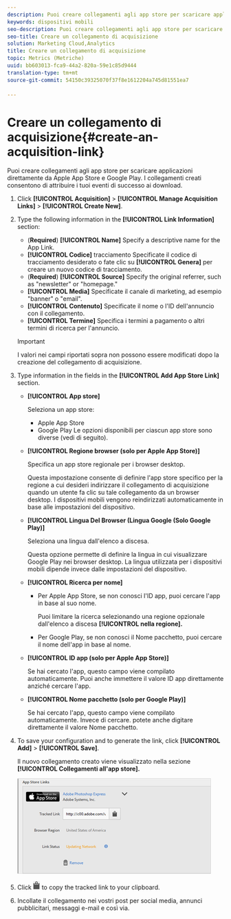 ```yaml
---
description: Puoi creare collegamenti agli app store per scaricare applicazioni direttamente da Apple App Store e Google Play. I collegamenti creati consentono di attribuire i tuoi eventi di successo ai download.
keywords: dispositivi mobili
seo-description: Puoi creare collegamenti agli app store per scaricare applicazioni direttamente da Apple App Store e Google Play. I collegamenti creati consentono di attribuire i tuoi eventi di successo ai download.
seo-title: Creare un collegamento di acquisizione
solution: Marketing Cloud,Analytics
title: Creare un collegamento di acquisizione
topic: Metrics (Metriche)
uuid: bb603013-fca9-44a2-820a-59e1c85d9444
translation-type: tm+mt
source-git-commit: 54150c39325070f37f8e1612204a745d81551ea7

---
```



# Creare un collegamento di acquisizione{#create-an-acquisition-link}

Puoi creare collegamenti agli app store per scaricare applicazioni direttamente da Apple App Store e Google Play. I collegamenti creati consentono di attribuire i tuoi eventi di successo ai download.

1. Click **[!UICONTROL Acquisition]** &gt; **[!UICONTROL Manage Acquisition Links]** &gt; **[!UICONTROL Create New]**.
1. Type the following information in the **[!UICONTROL Link Information]** section:

   * (**Required**) **[!UICONTROL Name]**
Specify a descriptive name for the App Link.
   * **[!UICONTROL Codice]** tracciamento Specificate il codice di tracciamento desiderato o fate clic su **[!UICONTROL Genera]** per creare un nuovo codice di tracciamento.
   * (**Required**) **[!UICONTROL Source]**
Specify the original referrer, such as "newsletter" or "homepage."
   * **[!UICONTROL Media]** Specificate il canale di marketing, ad esempio "banner" o "email".
   * **[!UICONTROL Contenuto]** Specificate il nome o l'ID dell'annuncio con il collegamento.
   * **[!UICONTROL Termine]** Specifica i termini a pagamento o altri termini di ricerca per l'annuncio.
   >[!IMPORTANT]
   >
   >I valori nei campi riportati sopra non possono essere modificati dopo la creazione del collegamento di acquisizione.

1. Type information in the fields in the **[!UICONTROL Add App Store Link]** section.

   * **[!UICONTROL App store]**

      Seleziona un app store:
      * Apple App Store
      * Google Play
      Le opzioni disponibili per ciascun app store sono diverse (vedi di seguito).

   * **[!UICONTROL Regione browser (solo per Apple App Store)]**

      Specifica un app store regionale per i browser desktop.

      Questa impostazione consente di definire l'app store specifico per la regione a cui desideri indirizzare il collegamento di acquisizione quando un utente fa clic su tale collegamento da un browser desktop. I dispositivi mobili vengono reindirizzati automaticamente in base alle impostazioni del dispositivo.

   * **[!UICONTROL Lingua Del Browser (Lingua Google (Solo Google Play)]**

      Seleziona una lingua dall'elenco a discesa.

      Questa opzione permette di definire la lingua in cui visualizzare Google Play nei browser desktop. La lingua utilizzata per i dispositivi mobili dipende invece dalle impostazioni del dispositivo.

   * **[!UICONTROL Ricerca per nome]**

      * Per Apple App Store, se non conosci l'ID app, puoi cercare l'app in base al suo nome.

         Puoi limitare la ricerca selezionando una regione opzionale dall'elenco a discesa **[!UICONTROL nella regione].**

      * Per Google Play, se non conosci il Nome pacchetto, puoi cercare il nome dell'app in base al nome.
   * **[!UICONTROL ID app (solo per Apple App Store)]**

      Se hai cercato l'app, questo campo viene compilato automaticamente. Puoi anche immettere il valore ID app direttamente anziché cercare l'app.

   * **[!UICONTROL Nome pacchetto (solo per Google Play)]**

      Se hai cercato l'app, questo campo viene compilato automaticamente. Invece di cercare. potete anche digitare direttamente il valore Nome pacchetto.



1. To save your configuration and to generate the link, click **[!UICONTROL Add]** &gt; **[!UICONTROL Save]**.

   Il nuovo collegamento creato viene visualizzato nella sezione **[!UICONTROL Collegamenti all'app store].**

   ![collegamento store](assets/apps_store_links.png)

1. Click ![clipboard icon](assets/icon_clipboard.png) to copy the tracked link to your clipboard.

1. Incollate il collegamento nei vostri post per social media, annunci pubblicitari, messaggi e-mail e così via.